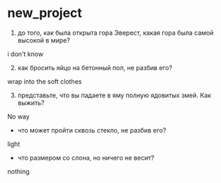 # new_project
1) до того, как была открыта гора Эверест, какая гора была самой высокой в мире?

i don't know

2) как бросить яйцо на бетонный пол, не разбив его?

wrap into the soft clothes

3) представьте, что вы падаете в яму полную ядовитых змей. Как выжить?

No way

- что может пройти сквозь стекло, не разбив его?

light

- что размером со слона, но ничего не весит?

nothing
